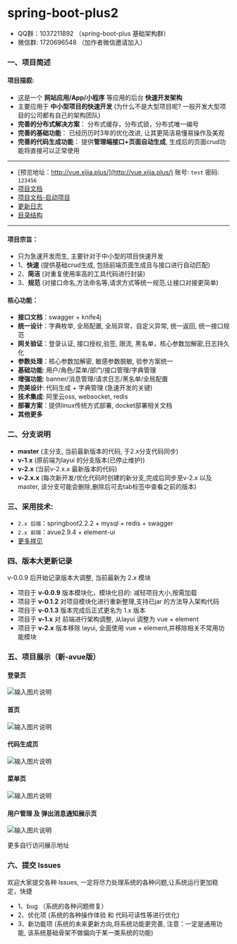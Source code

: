 # spring-boot-plus2

- QQ群：1037211892 （spring-boot-plus 基础架构群）
- 微信群: 1720696548 （加作者微信邀请加入）

### 一、项目简述

#### 项目描叙:
- 这是一个 **网站应用/App/小程序** 等应用的后台 **快速开发架构**
- 主要应用于 **中小型项目的快速开发** (为什么不是大型项目呢? 一般开发大型项目的公司都有自己的架构团队)
- **完善的分布式解决方案**： 分布式缓存，分布式锁，分布式唯一编号
- **完善的基础功能**： 已经历历时3年的优化改进, 让其更简洁易懂易操作及美观 
- **完善的代码生成功能**： 提供**管理端接口+页面自动生成**, 生成后的页面crud功能将直接可以正常使用

----------
- [预览地址：http://vue.xijia.plus/](http://vue.xijia.plus/)    账号: `test`  密码: `123456`
- [项目文档](https://gitee.com/wslxm/spring-boot-plus2/wikis/pages)
- [项目文档-启动项目](https://gitee.com/wslxm/spring-boot-plus2/wikis/%E5%BC%80%E5%A7%8B%E4%BD%BF%E7%94%A8/%E5%90%AF%E5%8A%A8%E9%A1%B9%E7%9B%AE)
- [更新日志](https://gitee.com/wslxm/spring-boot-plus2/blob/master/%E7%9B%B8%E5%85%B3%E6%96%87%E6%A1%A3/%E6%9B%B4%E6%96%B0%E6%97%A5%E5%BF%97.md) 
- [目录结构](https://gitee.com/wslxm/spring-boot-plus2/blob/master/%E7%9B%B8%E5%85%B3%E6%96%87%E6%A1%A3/2.x%20%E7%89%88%E6%9C%AC%E7%9B%AE%E5%BD%95%E7%BB%93%E6%9E%84.md) 

----------

#### 项目宗旨：
 - 只为急速开发而生, 主要针对于中小型的项目快速开发
 - 1、**快速** (提供基础crud生成, 包括前端页面生成且与接口进行自动匹配)
 - 2、**简洁** (对重复使用率高的工具代码进行封装)
 - 3、**规范** (对接口命名,方法命名等,请求方式等统一规范,让接口对接更简单)

#### 核心功能：
- **接口文档**：swagger + knife4j
- **统一设计**：字典枚举, 全局配置, 全局异常，自定义异常, 统一返回, 统一接口规范
- **网关验证**：登录认证, 接口授权,验签, 限流, 黑名单，核心参数加解密,日志持久化
- **参数处理**：核心参数加解密, 敏感参数脱敏, 验参方案统一
- **基础功能**: 用户/角色/菜单/部门/接口管理/字典管理
- **增强功能**: banner/消息管理/请求日志/黑名单/全局配置
- **完美设计**: 代码生成 + 字典管理 (急速开发的关键)
- **技术集成**: 阿里云oss, websocket, redis
- **部署方案**：提供linux传统方式部署, docket部署相关文档
- **其他更多**


### 二、分支说明
- **master**  (主分支, 当前最新版本的代码, 于2.x分支代码同步)
- **v-1.x**   (原前端为layui 的分支版本(已停止维护))
- **v-2.x**   (当前v-2.x.x 最新版本的代码)
- **v-2.x.x**  (每次新开发/优化代码时创建的新分支,完成后同步至v-2.x 以及 master, 该分支可能会删除,删除后可去tab标签中查看之前的版本)

### 三、采用技术:
- `2.x 后端`：springboot2.2.2 + mysql + redis + swagger
- `2.x 前端`：avue2.9.4 + element-ui  
- [更多祥见](https://gitee.com/wslxm/spring-boot-plus2/wikis/%E5%BC%80%E5%A7%8B%E4%BD%BF%E7%94%A8/%E9%87%87%E7%94%A8%E6%8A%80%E6%9C%AF
) 

### 四、版本大更新记录
v-0.0.9 后开始记录版本大调整, 当前最新为 2.x 模块
- 项目于 **v-0.0.9** 版本模块化，模块化目的: 减轻项目大小,按需加载
- 项目于 **v-0.1.2** 对项目模块化进行重新整理,支持已jar 的方法导入架构代码
- 项目于 **v-0.1.3** 版本完成后正式更名为 1.x 版本
- 项目于 **v-1.x** 对 前端进行架构调整, 从layui 调整为 vue + element 
- 项目于 **v-2.x** 版本移除 layui, 全面使用 vue + element,并移除相关不常用功能模块


### 五、项目展示（新-avue版）

#### 登录页
![输入图片说明](https://images.gitee.com/uploads/images/2021/1208/201521_b4b0a90f_2208600.png "屏幕截图.png")

#### 首页

![输入图片说明](https://images.gitee.com/uploads/images/2021/1208/201610_83f931fa_2208600.png "屏幕截图.png")

#### 代码生成页

![输入图片说明](https://images.gitee.com/uploads/images/2021/1208/201654_cc2aa4fe_2208600.png "屏幕截图.png")

#### 菜单页

![输入图片说明](https://images.gitee.com/uploads/images/2021/1208/201741_80321125_2208600.png "屏幕截图.png")

#### 用户管理 及 弹出消息通知展示页
![输入图片说明](https://images.gitee.com/uploads/images/2021/1208/201902_11d194f7_2208600.png "屏幕截图.png")

更多自行访问展示地址

### 六、提交 lssues 

欢迎大家提交各种 lssues, 一定将尽力处理系统的各种问题,让系统运行更加稳定，快捷
- 1、bug （系统的各种问题修复）
- 2、优化项 (系统的各种操作体验 和 代码可读性等进行优化)
- 3、新功能项 (系统的未来更新方向,将系统功能更完善, 注意：一定是通用功能, 该系统基础骨架不做偏向于某一类系统的功能)

